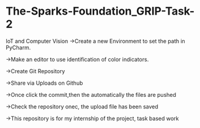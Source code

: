 # The-Sparks-Foundation_GRIP-Task-2
IoT and Computer Vision
->Create a new Environment to set the path in PyCharm.

->Make an editor to use identification of color indicators.

->Create Git Repository

->Share via Uploads on Github

->Once click the commit,then the automatically the files are pushed

->Check the repository onec, the upload file has been saved

->This repository is for my internship of the project, task based work
